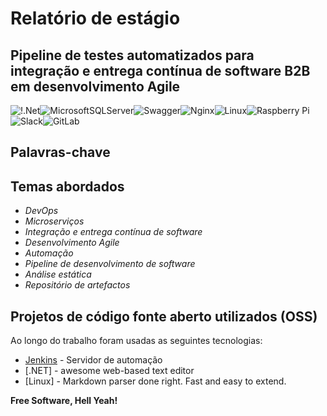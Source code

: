 # **Relatório de estágio**
## Pipeline de testes automatizados para integração e entrega contínua de software B2B em desenvolvimento Agile

![!.Net](https://img.shields.io/badge/.NET-5C2D91?style=for-the-badge&logo=.net&logoColor=white)![MicrosoftSQLServer](https://img.shields.io/badge/Microsoft%20SQL%20Sever-CC2927?style=for-the-badge&logo=microsoft%20sql%20server&logoColor=white)![Swagger](https://img.shields.io/badge/-Swagger-%23Clojure?style=for-the-badge&logo=swagger&logoColor=white)![Nginx](https://img.shields.io/badge/nginx-%23009639.svg?style=for-the-badge&logo=nginx&logoColor=white)![Linux](https://img.shields.io/badge/Linux-FCC624?style=for-the-badge&logo=linux&logoColor=black)![Raspberry Pi](https://img.shields.io/badge/-RaspberryPi-C51A4A?style=for-the-badge&logo=Raspberry-Pi)![Slack](https://img.shields.io/badge/Slack-4A154B?style=for-the-badge&logo=slack&logoColor=white)![GitLab](https://img.shields.io/badge/gitlab-%23181717.svg?style=for-the-badge&logo=gitlab&logoColor=white)

## Palavras-chave

## Temas abordados

- _DevOps_
- _Microserviços_
- _Integração e entrega contínua de software_
- _Desenvolvimento Agile_
- _Automação_
- _Pipeline de desenvolvimento de software_
- _Análise estática_
- _Repositório de artefactos_

## Projetos de código fonte aberto utilizados (OSS)

Ao longo do trabalho foram usadas as seguintes tecnologias:

- [Jenkins] - Servidor de automação 
- [.NET] - awesome web-based text editor
- [Linux] - Markdown parser done right. Fast and easy to extend.

**Free Software, Hell Yeah!**

[//]: # (These are reference links used in the body of this note and get stripped out when the markdown processor does its job. There is no need to format nicely because it shouldn't be seen. Thanks SO - http://stackoverflow.com/questions/4823468/store-comments-in-markdown-syntax)

   [Jenkins]: <https://www.jenkins.io/>
